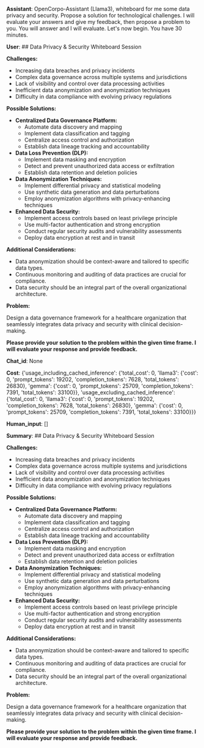 **Assistant**: OpenCorpo-Assistant (Llama3), whiteboard for me some data privacy and security. Propose a solution for technological challenges. I will evaluate your answers and give my feedback, then propose a problem to you. You will answer and I will evaluate. Let's now begin. You have 30 minutes.

**User**: ## Data Privacy & Security Whiteboard Session

**Challenges:**

* Increasing data breaches and privacy incidents
* Complex data governance across multiple systems and jurisdictions
* Lack of visibility and control over data processing activities
* Inefficient data anonymization and anonymization techniques
* Difficulty in data compliance with evolving privacy regulations

**Possible Solutions:**

* **Centralized Data Governance Platform:**
    * Automate data discovery and mapping
    * Implement data classification and tagging
    * Centralize access control and authorization
    * Establish data lineage tracking and accountability
* **Data Loss Prevention (DLP):**
    * Implement data masking and encryption
    * Detect and prevent unauthorized data access or exfiltration
    * Establish data retention and deletion policies
* **Data Anonymization Techniques:**
    * Implement differential privacy and statistical modeling
    * Use synthetic data generation and data perturbations
    * Employ anonymization algorithms with privacy-enhancing techniques
* **Enhanced Data Security:**
    * Implement access controls based on least privilege principle
    * Use multi-factor authentication and strong encryption
    * Conduct regular security audits and vulnerability assessments
    * Deploy data encryption at rest and in transit

**Additional Considerations:**

* Data anonymization should be context-aware and tailored to specific data types.
* Continuous monitoring and auditing of data practices are crucial for compliance.
* Data security should be an integral part of the overall organizational architecture.

**Problem:**

Design a data governance framework for a healthcare organization that seamlessly integrates data privacy and security with clinical decision-making.


**Please provide your solution to the problem within the given time frame. I will evaluate your response and provide feedback.**

**Chat_id**: None

**Cost**: {'usage_including_cached_inference': {'total_cost': 0, 'llama3': {'cost': 0, 'prompt_tokens': 19202, 'completion_tokens': 7628, 'total_tokens': 26830}, 'gemma': {'cost': 0, 'prompt_tokens': 25709, 'completion_tokens': 7391, 'total_tokens': 33100}}, 'usage_excluding_cached_inference': {'total_cost': 0, 'llama3': {'cost': 0, 'prompt_tokens': 19202, 'completion_tokens': 7628, 'total_tokens': 26830}, 'gemma': {'cost': 0, 'prompt_tokens': 25709, 'completion_tokens': 7391, 'total_tokens': 33100}}}

**Human_input**: []

**Summary**: ## Data Privacy & Security Whiteboard Session

**Challenges:**

* Increasing data breaches and privacy incidents
* Complex data governance across multiple systems and jurisdictions
* Lack of visibility and control over data processing activities
* Inefficient data anonymization and anonymization techniques
* Difficulty in data compliance with evolving privacy regulations

**Possible Solutions:**

* **Centralized Data Governance Platform:**
    * Automate data discovery and mapping
    * Implement data classification and tagging
    * Centralize access control and authorization
    * Establish data lineage tracking and accountability
* **Data Loss Prevention (DLP):**
    * Implement data masking and encryption
    * Detect and prevent unauthorized data access or exfiltration
    * Establish data retention and deletion policies
* **Data Anonymization Techniques:**
    * Implement differential privacy and statistical modeling
    * Use synthetic data generation and data perturbations
    * Employ anonymization algorithms with privacy-enhancing techniques
* **Enhanced Data Security:**
    * Implement access controls based on least privilege principle
    * Use multi-factor authentication and strong encryption
    * Conduct regular security audits and vulnerability assessments
    * Deploy data encryption at rest and in transit

**Additional Considerations:**

* Data anonymization should be context-aware and tailored to specific data types.
* Continuous monitoring and auditing of data practices are crucial for compliance.
* Data security should be an integral part of the overall organizational architecture.

**Problem:**

Design a data governance framework for a healthcare organization that seamlessly integrates data privacy and security with clinical decision-making.


**Please provide your solution to the problem within the given time frame. I will evaluate your response and provide feedback.**

